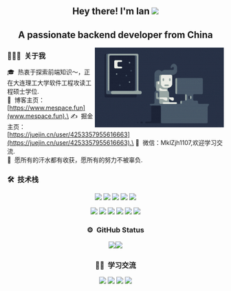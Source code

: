 <p align="center">
<h2 height="200px" align="center">Hey there! I'm Ian <img src="https://cdn.jsdelivr.net/gh/MaleWeb/picture/images/techblog/hi.gif" width="25"></h2>
<h2 align="center">A passionate backend developer from China</h3>
</p>

<!-- ## 👋 &nbsp;Hey there! I'm ian -->

<img alt="Night Coding" src="https://raw.githubusercontent.com/AVS1508/AVS1508/master/assets/Night-Coding.gif" align="right"/>

### 👨🏻‍💻 &nbsp;关于我

🎓 &nbsp;热衷于探索前端知识～，正在大连理工大学软件工程攻读工程硕士学位.\
🌱 &nbsp;博客主页：[https://www.mespace.fun](www.mespace.fun).\
✍️ &nbsp;掘金主页：[https://juejin.cn/user/4253357955616663](https://juejin.cn/user/4253357955616663).\
💬 &nbsp;微信：MklZjh1107,欢迎学习交流.\
🚀 &nbsp;愿所有的汗水都有收获，愿所有的努力不被辜负.





### 🛠 &nbsp;技术栈

<p align="center">
<div align="center">
  <img src="https://img.shields.io/badge/-JavaScript-f6da1c?style=flat&logo=javascript&logoColor=white">
  <img src="https://img.shields.io/badge/-Vue-46b882?style=flat&logo=vue.js&logoColor=white">
  <img src="https://img.shields.io/badge/-Node.js-3C873A?style=flat&logo=Node.js&logoColor=white">
  <img src="https://img.shields.io/badge/-CSS-05122A?style=flat&logo=CSS3&logoColor=1572B6">
  <img src="https://img.shields.io/badge/-HTML-05122A?style=flat&logo=HTML5">
</div>
<p></p>
<div align="center">
  <img src="https://img.shields.io/badge/-Git-ee462c?style=flat&logo=git&logoColor=white">
  <img src="https://img.shields.io/badge/-Nginx-408e43?style=flat&logo=nginx&logoColor=white">
  <img src="https://img.shields.io/badge/-Github-black?style=flat&logo=github">
   <img src="https://img.shields.io/badge/-Webpack-%232C3A42?style=flat-square&logo=webpack">
     <img src="https://img.shields.io/badge/-Markdown-05122A?style=flat&logo=markdown">
       <img src="https://img.shields.io/badge/-Visual%20Studio%20Code-05122A?style=flat&logo=visual-studio-code&logoColor=007ACC">


### ⚙️ &nbsp;GitHub Status

<p align="center">
<a href="https://github.com/eniac555">
  <img align="" height="137px" src="https://github-readme-stats.vercel.app/api?username=eniac555&hide_title=true&hide_border=true&show_icons=true&include_all_commits=true&line_height=21&bg_color=0,EC6C6C,FFD479,FFFC79,73FA79&theme=graywhite" /><img align="" height="137px" src="https://github-readme-stats.vercel.app/api/top-langs/?username=eniac555&hide_title=true&hide_border=true&layout=compact&bg_color=0,73FA79,73FDFF,D783FF&theme=graywhite&locale=cn" />
</a>
</p>



### 🤝🏻 &nbsp;学习交流

<p align="center">
<a href="https://www.mespace.fun"><img src="https://img.shields.io/badge/-mespace.fun-3423A6?style=flat&logo=Google-Chrome&logoColor=white"/></a>
<a href="miaokeliq@gmail.com"><img src="https://img.shields.io/badge/-miaokeliq@gmail.com-D14836?style=flat&logo=Gmail&logoColor=white"/></a>
<a href="https://instagram.com/adityavs_"><img src="https://img.shields.io/badge/-@MklZjh1107_-E4405F?style=flat&logo=Wechat&logoColor=white"/></a>
<a href="https://github.com/miaokeliq"><img src="https://img.shields.io/badge/-@miaokeliq-1877F2?style=flat&logo=github&logoColor=white"/></a>
</p>


